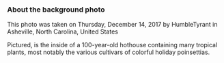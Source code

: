 ### About the background photo
This photo was taken on Thursday, December 14, 2017 by HumbleTyrant in Asheville, North Carolina, United States

Pictured, is the inside of a 100-year-old hothouse containing many tropical plants, most notably the various cultivars 
of colorful holiday poinsettias. 
